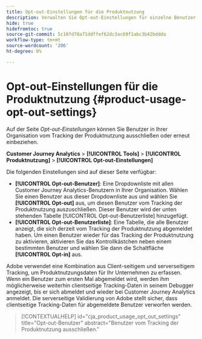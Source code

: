 ```yaml
---
title: Opt-out-Einstellungen für die Produktnutzung
description: Verwalten Sie Opt-out-Einstellungen für einzelne Benutzer in Ihrer Organisation.
hide: true
hidefromtoc: true
source-git-commit: 5c18fd78a71ddffef62dc3ac69f1abc3b42bddda
workflow-type: tm+mt
source-wordcount: '206'
ht-degree: 0%

---
```


# Opt-out-Einstellungen für die Produktnutzung {#product-usage-opt-out-settings}

Auf der Seite _Opt-out-Einstellungen_ können Sie Benutzer in Ihrer Organisation vom Tracking der Produktnutzung ausschließen oder erneut einbeziehen.

**Customer Journey Analytics** > **[!UICONTROL Tools]** > **[!UICONTROL Produktnutzung]** > **[!UICONTROL Opt-out-Einstellungen]**

Die folgenden Einstellungen sind auf dieser Seite verfügbar:

* **[!UICONTROL Opt-out-Benutzer]**: Eine Dropdownliste mit allen Customer Journey Analytics-Benutzern in Ihrer Organisation. Wählen Sie einen Benutzer aus dieser Dropdownliste aus und wählen Sie **[!UICONTROL Opt-out]** aus, um diesen Benutzer vom Tracking der Produktnutzung auszuschließen. Dieser Benutzer wird der unten stehenden Tabelle [!UICONTROL Opt-out-Benutzerliste] hinzugefügt.
* **[!UICONTROL Opt-out-Benutzerliste]**: Eine Tabelle, die alle Benutzer anzeigt, die sich derzeit vom Tracking der Produktnutzung abgemeldet haben. Um einen Benutzer wieder für das Tracking der Produktnutzung zu aktivieren, aktivieren Sie das Kontrollkästchen neben einem bestimmten Benutzer und wählen Sie dann die Schaltfläche **[!UICONTROL Opt-in]** aus.

Adobe verwendet eine Kombination aus Client-seitigem und serverseitigem Tracking, um Produktnutzungsdaten für Ihr Unternehmen zu erfassen. Wenn ein Benutzer zum ersten Mal abgemeldet wird, werden ihm möglicherweise weiterhin clientseitige Tracking-Daten in seinem Debugger angezeigt, bis er sich abmeldet und wieder bei Customer Journey Analytics anmeldet. Die serverseitige Validierung von Adobe stellt sicher, dass clientseitige Tracking-Daten für abgemeldete Benutzer verworfen werden.

>[!CONTEXTUALHELP]
>id="cja_product_usage_opt_out_settings"
>title="Opt-out-Benutzer"
>abstract="Benutzer vom Tracking der Produktnutzung ausschließen."
